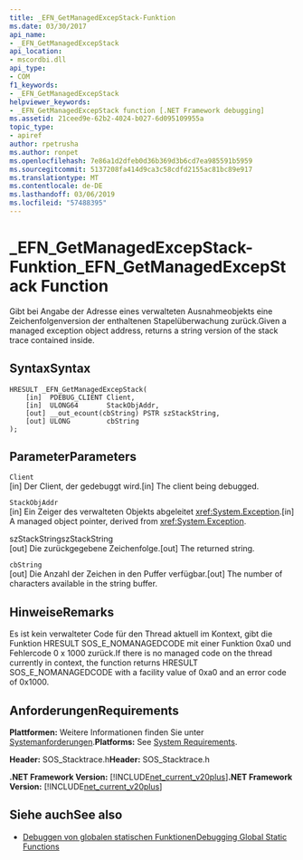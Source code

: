 ```yaml
---
title: _EFN_GetManagedExcepStack-Funktion
ms.date: 03/30/2017
api_name:
- _EFN_GetManagedExcepStack
api_location:
- mscordbi.dll
api_type:
- COM
f1_keywords:
- _EFN_GetManagedExcepStack
helpviewer_keywords:
- _EFN_GetManagedExcepStack function [.NET Framework debugging]
ms.assetid: 21ceed9e-62b2-4024-b027-6d095109955a
topic_type:
- apiref
author: rpetrusha
ms.author: ronpet
ms.openlocfilehash: 7e86a1d2dfeb0d36b369d3b6cd7ea985591b5959
ms.sourcegitcommit: 5137208fa414d9ca3c58cdfd2155ac81bc89e917
ms.translationtype: MT
ms.contentlocale: de-DE
ms.lasthandoff: 03/06/2019
ms.locfileid: "57488395"
---
```

# <a name="efngetmanagedexcepstack-function"></a><span data-ttu-id="6cc3a-102">_EFN_GetManagedExcepStack-Funktion</span><span class="sxs-lookup"><span data-stu-id="6cc3a-102">_EFN_GetManagedExcepStack Function</span></span>
<span data-ttu-id="6cc3a-103">Gibt bei Angabe der Adresse eines verwalteten Ausnahmeobjekts eine Zeichenfolgenversion der enthaltenen Stapelüberwachung zurück.</span><span class="sxs-lookup"><span data-stu-id="6cc3a-103">Given a managed exception object address, returns a string version of the stack trace contained inside.</span></span>  
  
## <a name="syntax"></a><span data-ttu-id="6cc3a-104">Syntax</span><span class="sxs-lookup"><span data-stu-id="6cc3a-104">Syntax</span></span>  
  
```  
HRESULT _EFN_GetManagedExcepStack(  
    [in]  PDEBUG_CLIENT Client,  
    [in]  ULONG64       StackObjAddr,  
    [out] __out_ecount(cbString) PSTR szStackString,  
    [out] ULONG         cbString  
);  
```  
  
## <a name="parameters"></a><span data-ttu-id="6cc3a-105">Parameter</span><span class="sxs-lookup"><span data-stu-id="6cc3a-105">Parameters</span></span>  
 `Client`  
 <span data-ttu-id="6cc3a-106">[in] Der Client, der gedebuggt wird.</span><span class="sxs-lookup"><span data-stu-id="6cc3a-106">[in] The client being debugged.</span></span>  
  
 `StackObjAddr`  
 <span data-ttu-id="6cc3a-107">[in] Ein Zeiger des verwalteten Objekts abgeleitet <xref:System.Exception>.</span><span class="sxs-lookup"><span data-stu-id="6cc3a-107">[in] A managed object pointer, derived from <xref:System.Exception>.</span></span>  
  
 <span data-ttu-id="6cc3a-108">szStackString</span><span class="sxs-lookup"><span data-stu-id="6cc3a-108">szStackString</span></span>  
 <span data-ttu-id="6cc3a-109">[out] Die zurückgegebene Zeichenfolge.</span><span class="sxs-lookup"><span data-stu-id="6cc3a-109">[out] The returned string.</span></span>  
  
 `cbString`  
 <span data-ttu-id="6cc3a-110">[out] Die Anzahl der Zeichen in den Puffer verfügbar.</span><span class="sxs-lookup"><span data-stu-id="6cc3a-110">[out] The number of characters available in the string buffer.</span></span>  
  
## <a name="remarks"></a><span data-ttu-id="6cc3a-111">Hinweise</span><span class="sxs-lookup"><span data-stu-id="6cc3a-111">Remarks</span></span>  
 <span data-ttu-id="6cc3a-112">Es ist kein verwalteter Code für den Thread aktuell im Kontext, gibt die Funktion HRESULT SOS_E_NOMANAGEDCODE mit einer Funktion 0xa0 und Fehlercode 0 x 1000 zurück.</span><span class="sxs-lookup"><span data-stu-id="6cc3a-112">If there is no managed code on the thread currently in context, the function returns HRESULT SOS_E_NOMANAGEDCODE with a facility value of 0xa0 and an error code of 0x1000.</span></span>  
  
## <a name="requirements"></a><span data-ttu-id="6cc3a-113">Anforderungen</span><span class="sxs-lookup"><span data-stu-id="6cc3a-113">Requirements</span></span>  
 <span data-ttu-id="6cc3a-114">**Plattformen:** Weitere Informationen finden Sie unter [Systemanforderungen](../../../../docs/framework/get-started/system-requirements.md).</span><span class="sxs-lookup"><span data-stu-id="6cc3a-114">**Platforms:** See [System Requirements](../../../../docs/framework/get-started/system-requirements.md).</span></span>  
  
 <span data-ttu-id="6cc3a-115">**Header:** SOS_Stacktrace.h</span><span class="sxs-lookup"><span data-stu-id="6cc3a-115">**Header:** SOS_Stacktrace.h</span></span>  
  
 <span data-ttu-id="6cc3a-116">**.NET Framework Version:** [!INCLUDE[net_current_v20plus](../../../../includes/net-current-v20plus-md.md)]</span><span class="sxs-lookup"><span data-stu-id="6cc3a-116">**.NET Framework Version:** [!INCLUDE[net_current_v20plus](../../../../includes/net-current-v20plus-md.md)]</span></span>  
  
## <a name="see-also"></a><span data-ttu-id="6cc3a-117">Siehe auch</span><span class="sxs-lookup"><span data-stu-id="6cc3a-117">See also</span></span>
- [<span data-ttu-id="6cc3a-118">Debuggen von globalen statischen Funktionen</span><span class="sxs-lookup"><span data-stu-id="6cc3a-118">Debugging Global Static Functions</span></span>](../../../../docs/framework/unmanaged-api/debugging/debugging-global-static-functions.md)

